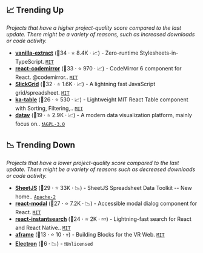 ## 📈 Trending Up

_Projects that have a higher project-quality score compared to the last update. There might be a variety of reasons, such as increased downloads or code activity._

- <b><a href="https://github.com/vanilla-extract-css/vanilla-extract">vanilla-extract</a></b> (🥈34 ·  ⭐ 8.4K · 📈) - Zero-runtime Stylesheets-in-TypeScript. <code><a href="http://bit.ly/34MBwT8">MIT</a></code>
- <b><a href="https://github.com/uiwjs/react-codemirror">react-codemirror</a></b> (🥈33 ·  ⭐ 970 · 📈) - CodeMirror 6 component for React. @codemirror.. <code><a href="http://bit.ly/34MBwT8">MIT</a></code>
- <b><a href="https://github.com/6pac/SlickGrid">SlickGrid</a></b> (🥈32 ·  ⭐ 1.6K · 📈) - A lightning fast JavaScript grid/spreadsheet. <code><a href="http://bit.ly/34MBwT8">MIT</a></code>
- <b><a href="https://github.com/komarovalexander/ka-table">ka-table</a></b> (🥉26 ·  ⭐ 530 · 📈) - Lightweight MIT React Table component with Sorting, Filtering,.. <code><a href="http://bit.ly/34MBwT8">MIT</a></code>
- <b><a href="https://github.com/DataObserve/datav">datav</a></b> (🥉19 ·  ⭐ 2.9K · 📈) - A modern data visualization platform, mainly focus on.. <code><a href="http://bit.ly/3pwmjO5">❗️AGPL-3.0</a></code>

## 📉 Trending Down

_Projects that have a lower project-quality score compared to the last update. There might be a variety of reasons such as decreased downloads or code activity._

- <b><a href="https://github.com/SheetJS/sheetjs">SheetJS</a></b> (🥈29 ·  ⭐ 33K · 📉) - SheetJS Spreadsheet Data Toolkit -- New home.. <code><a href="http://bit.ly/3nYMfla">Apache-2</a></code>
- <b><a href="https://github.com/reactjs/react-modal">react-modal</a></b> (🥉27 ·  ⭐ 7.2K · 📉) - Accessible modal dialog component for React. <code><a href="http://bit.ly/34MBwT8">MIT</a></code>
- <b><a href="https://github.com/algolia/react-instantsearch">react-instantsearch</a></b> (🥉24 ·  ⭐ 2K · 💤) - Lightning-fast search for React and React Native.. <code><a href="http://bit.ly/34MBwT8">MIT</a></code>
- <b><a href="https://github.com/ngokevin/aframe">aframe</a></b> (🥉13 ·  ⭐ 10 · 💀) - Building Blocks for the VR Web. <code><a href="http://bit.ly/34MBwT8">MIT</a></code>
- <b><a href="{}">Electron</a></b> (🥉6 · 📉) -  <code>❗Unlicensed</code>

